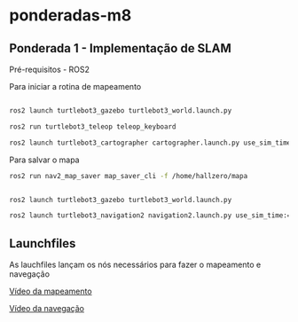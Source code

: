 # ponderadas-m8

## Ponderada 1 - Implementação de SLAM

Pré-requisitos - ROS2

Para iniciar a rotina de mapeamento

```bash

ros2 launch turtlebot3_gazebo turtlebot3_world.launch.py

ros2 run turtlebot3_teleop teleop_keyboard

ros2 launch turtlebot3_cartographer cartographer.launch.py use_sim_time:=True 

```

Para salvar o mapa

```bash
ros2 run nav2_map_saver map_saver_cli -f /home/hallzero/mapa
```

```bash

ros2 launch turtlebot3_gazebo turtlebot3_world.launch.py

ros2 launch turtlebot3_navigation2 navigation2.launch.py use_sim_time:=True map:=/home/hallzero/mapa.yaml

```

## Launchfiles
As lauchfiles lançam os nós necessários para fazer o mapeamento e navegação

[Vídeo da mapeamento](https://youtu.be/2Frr23Gh8b8)

[Vídeo da navegação](https://youtu.be/WHxhn_I36Fk)



